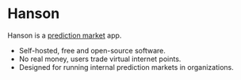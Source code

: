 # Hanson

Hanson is a [prediction market][prediction-market] app.

 * Self-hosted, free and open-source software.
 * No real money, users trade virtual internet points.
 * Designed for running internal prediction markets in organizations.

[prediction-market]: https://en.wikipedia.org/wiki/Prediction_market
